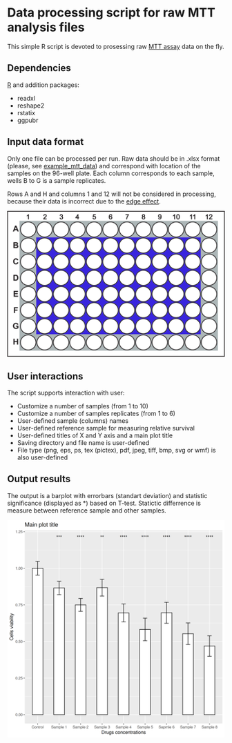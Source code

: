 # Data processing script for raw MTT analysis files

This simple R script is devoted to prosessing raw [MTT assay](https://en.wikipedia.org/wiki/MTT_assay) data on the fly.

## Dependencies

[R](https://www.r-project.org/) and addition packages:

  * readxl
  * reshape2
  * rstatix
  * ggpubr

## Input data format

Only one file can be processed per run. Raw data should be in .xlsx format (please, see [example_mtt_data](example_mtt_data.xls)) and correspond with location of the samples on the 96-well plate. Each column corresponds to each sample, wells B to G is a sample replicates. 

Rows A and H and columns 1 and 12 will not be considered in processing, because their data is incorrect due to the [edge effect](https://www.researchgate.net/publication/341902684_Evaluation_of_plate_edge_effects_in_in-vitro_cell_based_assay).

![](96_well_plate.jpg)

## User interactions

The script supports interaction with user:

  * Customize a number of samples (from 1 to 10)
  * Customize a number of samples replicates (from 1 to 6)
  * User-defined sample (columns) names
  * User-defined reference sample for measuring relative survival
  * User-defined titles of X and Y axis and a main plot title
  * Saving directory and file name is user-defined
  * File type (png, eps, ps, tex (pictex), pdf, jpeg, tiff, bmp, svg or wmf) is also user-defined

## Output results
The output is a barplot with errorbars (standart deviation) and statistic significance (displayed as \*) based on T-test. Statictic differrence is measure between reference sample and other samples.

![](plot)
